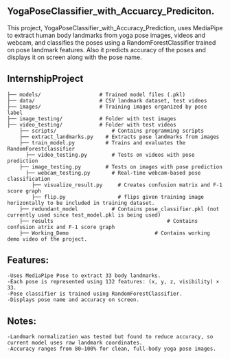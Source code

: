 ## YogaPoseClassifier_with_Accuarcy_Prediciton.
This project, YogaPoseClassifier_with_Accuracy_Prediction, uses MediaPipe to extract human body landmarks from yoga pose images, videos and webcam, and classifies the poses using a RandomForestClassifier trained on pose landmark features. Also it predicts accuracy of the poses and displays it on screen along with the pose name.
## InternshipProject
 
   	├── models/                   # Trained model files (.pkl)
   	├── data/                     # CSV landmark dataset, test videos
   	├── images/                   # Training images organized by pose label
   	├── image_testing/            # Folder with test images
   	├── video_testing/            # Folder with test videos
		├── scripts/                  # Contains programming scripts
   		├── extract_landmarks.py    # Extracts pose landmarks from images
   		├── train_model.py          # Trains and evaluates the RandomForestclassifier
		  ├── video_testing.py        # Tests on videos with pose prediction
   		├── image_testing.py        # Tests on images with pose prediction
		  ├── webcam_testing.py       # Real-time webcam-based pose classification
			├── visualize_result.py     # Creates confusion matrix and F-1 score graph
	 		├── flip.py                 # flips given training image horizontally to be included in training dataset.
		├── redundant_model           # Contains pose_classifier.pkl (not currently used since test_model.pkl is being used)
		├── results										# Contains confusion atrix and F-1 score graph
		├── Working_Demo							# Contains working demo video of the project.

## Features:
	-Uses MediaPipe Pose to extract 33 body landmarks.
	-Each pose is represented using 132 features: (x, y, z, visibility) × 33.
	-Pose classifier is trained using RandomForestClassifier.
	-Displays pose name and accuracy on screen.

## Notes:
	-Landmark normalization was tested but found to reduce accuracy, so current model uses raw landmark coordinates.
	-Accuracy ranges from 80–100% for clean, full-body yoga pose images.

